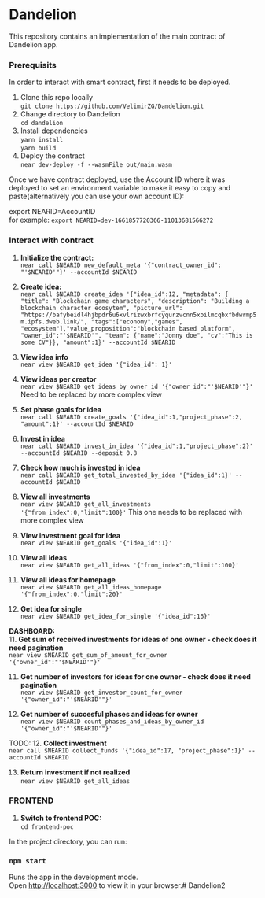 Dandelion
==================

This repository contains an implementation of the main contract of Dandelion app. 

### Prerequisits
In order to interact with smart contract, first it needs to be deployed. 

1. Clone this repo locally\
       ```git clone https://github.com/VelimirZG/Dandelion.git```
2. Change directory to Dandelion\
       ```cd dandelion```
2. Install dependencies\
       ```yarn install```\
       ```yarn build```
3. Deploy the contract\
   ```near dev-deploy -f --wasmFile out/main.wasm```

Once we have contract deployed, use the Account ID where it was deployed to set an environment variable to make it easy to copy and paste(alternatively you can use your own account ID):

export NEARID=AccountID\
   for example: ```export NEARID=dev-1661857720366-11013681566272```

### Interact with contract

1. **Initialize the contract:**\
   ```near call $NEARID new_default_meta '{"contract_owner_id": "'$NEARID'"}' --accountId $NEARID```
   
2. **Create idea:**\
```near call $NEARID create_idea '{"idea_id":12, "metadata": { "title": "Blockchain game characters", "description": "Building a blockchain character ecosytem", "picture_url": "https://bafybeidl4hjbpdr6u6xvlrizwxbrfcyqurzvcnn5xoilmcqbxfbdwrmp5m.ipfs.dweb.link/", "tags":["economy","games", "ecosystem"],"value_proposition":"blockchain based platform", "owner_id":"'$NEARID'", "team": {"name":"Jonny doe", "cv":"This is some CV"}}, "amount":1}' --accountId $NEARID```

3. **View idea info**\
```near view $NEARID get_idea '{"idea_id": 1}'```

4. **View ideas per creator**\
```near view $NEARID get_ideas_by_owner_id '{"owner_id":"'$NEARID'"}'```
Need to be replaced by more complex view

5. **Set phase goals for idea**\
```near call $NEARID create_goals '{"idea_id":1,"project_phase":2, "amount":1}' --accountId $NEARID```

6. **Invest in idea**\
```near call $NEARID invest_in_idea '{"idea_id":1,"project_phase":2}' --accountId $NEARID --deposit 0.8```

7. **Check how much is invested in idea**\
```near call $NEARID get_total_invested_by_idea '{"idea_id":1}' --accountId $NEARID```

8. **View all investments**\
```near view $NEARID get_all_investments '{"from_index":0,"limit":100}'```
This one needs to be replaced with more complex view


10. **View investment goal for idea**\
```near view $NEARID get_goals '{"idea_id":1}'```

11. **View all ideas**\
```near view $NEARID get_all_ideas '{"from_index":0,"limit":100}'```

11. **View all ideas for homepage**\
```near view $NEARID get_all_ideas_homepage '{"from_index":0,"limit":20}'```

11. **Get idea for single**\
```near view $NEARID get_idea_for_single '{"idea_id":16}'```

**DASHBOARD:**\
11. **Get sum of received investments for ideas of one owner - check does it need pagination**\
```near view $NEARID get_sum_of_amount_for_owner '{"owner_id":"'$NEARID'"}'``` 

11. **Get number of investors for ideas for one owner - check does it need pagination**\
```near view $NEARID get_investor_count_for_owner '{"owner_id":"'$NEARID'"}'``` 

11. **Get number of succesful phases and ideas for owner**\
```near view $NEARID count_phases_and_ideas_by_owner_id '{"owner_id":"'$NEARID'"}'``` 

TODO:
12. **Collect investment**\
```near call $NEARID collect_funds '{"idea_id":17, "project_phase":1}' --accountId $NEARID```

13. **Return investment if not realized**\
```near view $NEARID get_all_ideas```



### FRONTEND


1. **Switch to frontend POC:**\
   ```cd frontend-poc```

In the project directory, you can run:

### `npm start`

Runs the app in the development mode.\
Open [http://localhost:3000](http://localhost:3000) to view it in your browser.# Dandelion2
